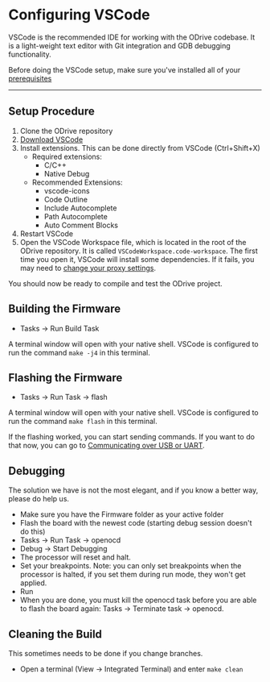 # Configuring VSCode

VSCode is the recommended IDE for working with the ODrive codebase.  It is a light-weight text editor with Git integration and GDB debugging functionality.

Before doing the VSCode setup, make sure you've installed all of your [prerequisites](#installing-prerequisites)

---
## Setup Procedure
1. Clone the ODrive repository
1. [Download VSCode](https://code.visualstudio.com/download)
1. Install extensions.  This can be done directly from VSCode (Ctrl+Shift+X)
    * Required extensions:
        * C/C++
        * Native Debug
    * Recommended Extensions:
        * vscode-icons
        * Code Outline
        * Include Autocomplete
        * Path Autocomplete
        * Auto Comment Blocks
1. Restart VSCode 
1. Open the VSCode Workspace file, which is located in the root of the ODrive repository.  It is called `VSCodeWorkspace.code-workspace`.  The first time you open it, VSCode will install some dependencies.  If it fails, you may need to [change your proxy settings](https://code.visualstudio.com/docs/getstarted/settings).

You should now be ready to compile and test the ODrive project.

## Building the Firmware
* Tasks -> Run Build Task

A terminal window will open with your native shell.  VSCode is configured to run the command `make -j4` in this terminal.

## Flashing the Firmware
* Tasks -> Run Task -> flash

A terminal window will open with your native shell.  VSCode is configured to run the command `make flash` in this terminal.

If the flashing worked, you can start sending commands. If you want to do that now, you can go to [Communicating over USB or UART](README.md#communicating-over-usb-or-uart).

## Debugging
The solution we have is not the most elegant, and if you know a better way, please do help us.
  * Make sure you have the Firmware folder as your active folder
  * Flash the board with the newest code (starting debug session doesn't do this)
  * Tasks -> Run Task -> openocd
  * Debug -> Start Debugging
  * The processor will reset and halt.
  * Set your breakpoints. Note: you can only set breakpoints when the processor is halted, if you set them during run mode, they won't get applied.
  * Run
  * When you are done, you must kill the openocd task before you are able to flash the board again: Tasks -> Terminate task -> openocd.

## Cleaning the Build
This sometimes needs to be done if you change branches.
* Open a terminal (View -> Integrated Terminal) and enter `make clean`